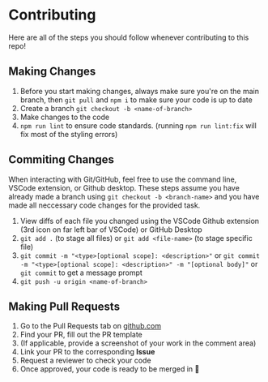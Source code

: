 # Contributing

Here are all of the steps you should follow whenever contributing to this repo!

## Making Changes

1. Before you start making changes, always make sure you're on the main branch, then `git pull` and `npm i` to make sure your code is up to date
2. Create a branch `git checkout -b <name-of-branch>`
3. Make changes to the code
4. `npm run lint` to ensure code standards. (running `npm run lint:fix` will fix most of the styling errors)

## Commiting Changes

When interacting with Git/GitHub, feel free to use the command line, VSCode extension, or Github desktop. These steps assume you have already made a branch using `git checkout -b <branch-name>` and you have made all neccessary code changes for the provided task.

1. View diffs of each file you changed using the VSCode Github extension (3rd icon on far left bar of VSCode) or GitHub Desktop
2. `git add .` (to stage all files) or `git add <file-name>` (to stage specific file)
3. `git commit -m "<type>[optional scope]: <description>"` or
   `git commit -m "<type>[optional scope]: <description>" -m "[optional body]"` or
   `git commit` to get a message prompt
4. `git push -u origin <name-of-branch>`

## Making Pull Requests

1. Go to the Pull Requests tab on [github.com](https://github.com/)
2. Find your PR, fill out the PR template
3. (If applicable, provide a screenshot of your work in the comment area)
4. Link your PR to the corresponding **Issue**
5. Request a reviewer to check your code
6. Once approved, your code is ready to be merged in 🎉
